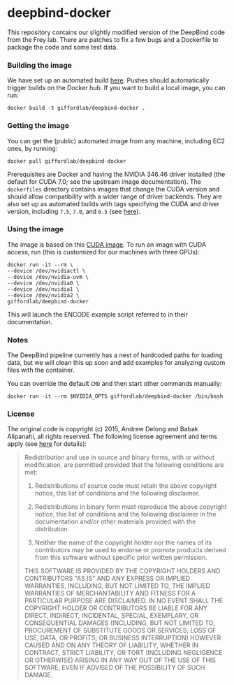 deepbind-docker
==============

This repository contains our slightly modified version of the
DeepBind code from the Frey lab.  There are patches to fix a few bugs
and a Dockerfile to package the code and some test data.

### Building the image

We have set up an automated build
[here](https://hub.docker.com/r/giffordlab/deepbind-docker/).  Pushes
should automatically trigger builds on the Docker hub.  If you want to
build a local image, you can run:

    docker build -t giffordlab/deepbind-docker .

### Getting the image

You can get the (public) automated image from any machine, including
EC2 ones, by running:

    docker pull giffordlab/deepbind-docker

Prerequisites are Docker and having the NVIDIA 346.46 driver installed
(the default for CUDA 7.0; see the upstream image documentation).  The
`dockerfiles` directory contains images that change the CUDA version
and should allow compatibility with a wider range of driver backends.
They are also set up as automated builds with tags specifying the CUDA
and driver version, including `7.5`, `7.0`, and `6.5` (see
[here](https://hub.docker.com/r/giffordlab/deepbind-docker/tags/)).

### Using the image

The image is based on this [CUDA
image](https://github.com/Kaixhin/dockerfiles/tree/master/cuda/cuda_v7.0).
To run an image with CUDA access, run (this is customized for our
machines with three GPUs):

    docker run -it --rm \
    --device /dev/nvidiactl \
    --device /dev/nvidia-uvm \
    --device /dev/nvidia0 \
    --device /dev/nvidia1 \
    --device /dev/nvidia2 \
    giffordlab/deepbind-docker

This will launch the ENCODE example script referred to in their documentation.

### Notes

The DeepBind pipeline currently has a nest of hardcoded paths for
loading data, but we will clean this up soon and add examples for
analyzing custom files with the container.

You can override the default `CMD` and then start other commands
manually:

    docker run -it --rm $NVIDIA_OPTS giffordlab/deepbind-docker /bin/bash

### License

The original code is copyright (c) 2015, Andrew Delong and Babak
Alipanahi, all rights reserved.  The following license agreement and
terms apply (see
[here](https://github.com/gifford-lab/deepbind-docker/blob/master/README.TXT)
for details):

 > Redistribution and use in source and binary forms, with or without
 > modification, are permitted provided that the following conditions
 > are met:
 >
 > 1. Redistributions of source code must retain the above copyright
 > notice, this list of conditions and the following disclaimer.
 >
 > 2. Redistributions in binary form must reproduce the above
 > copyright notice, this list of conditions and the following
 > disclaimer in the documentation and/or other materials provided
 > with the distribution.
 >
 > 3. Neither the name of the copyright holder nor the names of its
 > contributors may be used to endorse or promote products derived
 > from this software without specific prior written permission.
 >
 > THIS SOFTWARE IS PROVIDED BY THE COPYRIGHT HOLDERS AND CONTRIBUTORS
 > "AS IS" AND ANY EXPRESS OR IMPLIED WARRANTIES, INCLUDING, BUT NOT
 > LIMITED TO, THE IMPLIED WARRANTIES OF MERCHANTABILITY AND FITNESS
 > FOR A PARTICULAR PURPOSE ARE DISCLAIMED. IN NO EVENT SHALL THE
 > COPYRIGHT HOLDER OR CONTRIBUTORS BE LIABLE FOR ANY DIRECT,
 > INDIRECT, INCIDENTAL, SPECIAL, EXEMPLARY, OR CONSEQUENTIAL DAMAGES
 > (INCLUDING, BUT NOT LIMITED TO, PROCUREMENT OF SUBSTITUTE GOODS OR
 > SERVICES; LOSS OF USE, DATA, OR PROFITS; OR BUSINESS INTERRUPTION)
 > HOWEVER CAUSED AND ON ANY THEORY OF LIABILITY, WHETHER IN CONTRACT,
 > STRICT LIABILITY, OR TORT (INCLUDING NEGLIGENCE OR OTHERWISE)
 > ARISING IN ANY WAY OUT OF THE USE OF THIS SOFTWARE, EVEN IF ADVISED
 > OF THE POSSIBILITY OF SUCH DAMAGE.
